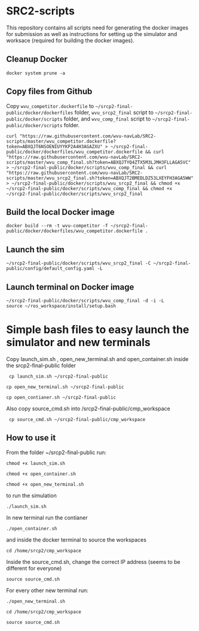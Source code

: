 # SRC2-scripts
This repository contains all scripts need for generating the docker images for submission as well as instructions for setting up the simulator and worksace (required for building the docker images).


## Cleanup Docker
```
docker system prune -a
```

## Copy files from Github
Copy `wvu_competitor.dockerfile` to `~/srcp2-final-public/docker/dockerfiles` folder, `wvu_srcp2_final` script to `~/srcp2-final-public/docker/scripts` folder, and `wvu_comp_final` script to `~/srcp2-final-public/docker/scripts` folder.

```
curl "https://raw.githubusercontent.com/wvu-navLab/SRC2-scripts/master/wvu_competitor.dockerfile?token=ABXQJT6NSOENIUYYKP2A4H3AGAZXU" > ~/srcp2-final-public/docker/dockerfiles/wvu_competitor.dockerfile && curl "https://raw.githubusercontent.com/wvu-navLab/SRC2-scripts/master/wvu_comp_final.sh?token=ABXQJTYQ4ZTX5M3LJMH3FLLAGA5VC" > ~/srcp2-final-public/docker/scripts/wvu_comp_final && curl "https://raw.githubusercontent.com/wvu-navLab/SRC2-scripts/master/wvu_srcp2_final.sh?token=ABXQJT2BMEDLDZ53LXEYFH3AGA5WW" > ~/srcp2-final-public/docker/scripts/wvu_srcp2_final && chmod +x ~/srcp2-final-public/docker/scripts/wvu_comp_final && chmod +x ~/srcp2-final-public/docker/scripts/wvu_srcp2_final
```

## Build the local Docker image

```
docker build --rm -t wvu-competitor -f ~/srcp2-final-public/docker/dockerfiles/wvu_competitor.dockerfile .
```

## Launch the sim

```
~/srcp2-final-public/docker/scripts/wvu_srcp2_final -C ~/srcp2-final-public/config/default_config.yaml -L
```

## Launch terminal on Docker image
```
~/srcp2-final-public/docker/scripts/wvu_comp_final -d -i -L
source ~/ros_workspace/install/setup.bash
```
# Simple bash files to easy launch the simulator and new terminals
Copy launch_sim.sh , open_new_terminal.sh and open_container.sh inside the srcp2-final-public folder

```
 cp launch_sim.sh ~/srcp2-final-public
 ```
 ```
 cp open_new_terminal.sh ~/srcp2-final-public
```
```
cp open_contianer.sh ~/srcp2-final-public
```
Also copy source_cmd.sh into /srcp2-final-public/cmp_workspace
```
 cp source_cmd.sh ~/srcp2-final-public/cmp_workspace
 ```
## How to use it
From the folder ~/srcp2-final-public
run:
```
chmod +x launch_sim.sh
```
```
chmod +x open_container.sh
```
```
chmod +x open_new_terminal.sh
```

to run the simulation
```
./launch_sim.sh
```
In new terminal run the contianer
```
./open_container.sh
```
and inside the docker terminal to source the workspaces
```
cd /home/srcp2/cmp_workspace
```
Inside the source_cmd.sh, change the correct IP address (seems to be different for everyone)
```
source source_cmd.sh
```
For every other new terminal run:
```
./open_new_terminal.sh
```
```
cd /home/srcp2/cmp_workspace
```
```
source source_cmd.sh
```
